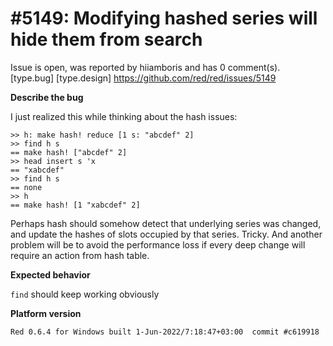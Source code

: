 
#5149: Modifying hashed series will hide them from search
================================================================================
Issue is open, was reported by hiiamboris and has 0 comment(s).
[type.bug] [type.design]
<https://github.com/red/red/issues/5149>

**Describe the bug**

I just realized this while thinking about the hash issues:
```
>> h: make hash! reduce [1 s: "abcdef" 2]
>> find h s
== make hash! ["abcdef" 2]
>> head insert s 'x
== "xabcdef"
>> find h s
== none
>> h
== make hash! [1 "xabcdef" 2]
```
Perhaps hash should somehow detect that underlying series was changed, and update the hashes of slots occupied by that series. Tricky. And another problem will be to avoid the performance loss if every deep change will require an action from hash table.

**Expected behavior**

`find` should keep working obviously

**Platform version**
```
Red 0.6.4 for Windows built 1-Jun-2022/7:18:47+03:00  commit #c619918
```



